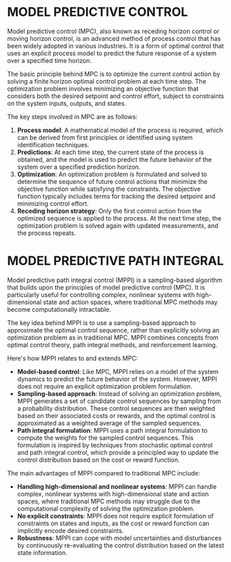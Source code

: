# MODEL PREDICTIVE CONTROL

Model predictive control (MPC), also known as receding horizon control or moving horizon control, is an advanced method of process control that has been widely adopted in various industries. It is a form of optimal control that uses an explicit process model to predict the future response of a system over a specified time horizon.

The basic principle behind MPC is to optimize the current control action by solving a finite horizon optimal control problem at each time step. The optimization problem involves minimizing an objective function that considers both the desired setpoint and control effort, subject to constraints on the system inputs, outputs, and states.

The key steps involved in MPC are as follows:

1. **Process model**: A mathematical model of the process is required, which can be derived from first principles or identified using system identification techniques.
2. **Predictions**: At each time step, the current state of the process is obtained, and the model is used to predict the future behavior of the system over a specified prediction horizon.
3. **Optimization**: An optimization problem is formulated and solved to determine the sequence of future control actions that minimize the objective function while satisfying the constraints. The objective function typically includes terms for tracking the desired setpoint and minimizing control effort.
4. **Receding horizon strategy**: Only the first control action from the optimized sequence is applied to the process. At the next time step, the optimization problem is solved again with updated measurements, and the process repeats.

# MODEL PREDICTIVE PATH INTEGRAL

Model predictive path integral control (MPPI) is a sampling-based algorithm that builds upon the principles of model predictive control (MPC). It is particularly useful for controlling complex, nonlinear systems with high-dimensional state and action spaces, where traditional MPC methods may become computationally intractable.

The key idea behind MPPI is to use a sampling-based approach to approximate the optimal control sequence, rather than explicitly solving an optimization problem as in traditional MPC. MPPI combines concepts from optimal control theory, path integral methods, and reinforcement learning.

Here's how MPPI relates to and extends MPC:

- **Model-based control**: Like MPC, MPPI relies on a model of the system dynamics to predict the future behavior of the system. However, MPPI does not require an explicit optimization problem formulation.
- **Sampling-based approach**: Instead of solving an optimization problem, MPPI generates a set of candidate control sequences by sampling from a probability distribution. These control sequences are then weighted based on their associated costs or rewards, and the optimal control is approximated as a weighted average of the sampled sequences.
- **Path integral formulation**: MPPI uses a path integral formulation to compute the weights for the sampled control sequences. This formulation is inspired by techniques from stochastic optimal control and path integral control, which provide a principled way to update the control distribution based on the cost or reward function.

The main advantages of MPPI compared to traditional MPC include:

- **Handling high-dimensional and nonlinear systems**: MPPI can handle complex, nonlinear systems with high-dimensional state and action spaces, where traditional MPC methods may struggle due to the computational complexity of solving the optimization problem.
- **No explicit constraints**: MPPI does not require explicit formulation of constraints on states and inputs, as the cost or reward function can implicitly encode desired constraints.
- **Robustness**: MPPI can cope with model uncertainties and disturbances by continuously re-evaluating the control distribution based on the latest state information.



